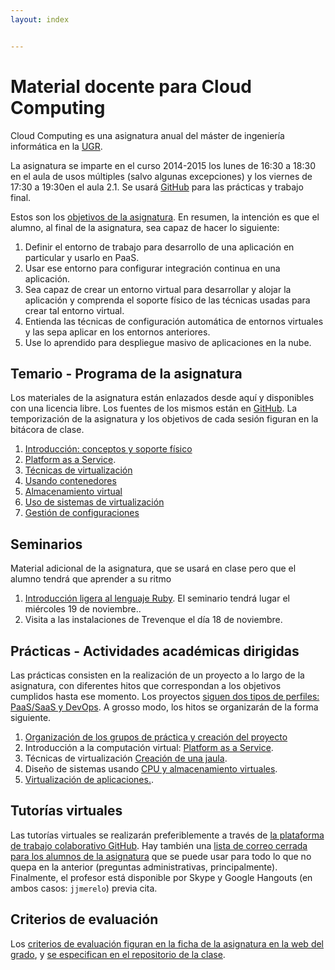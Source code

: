 ```yaml
---
layout: index


---
```

Material docente para Cloud Computing
==

Cloud Computing es una asignatura anual del máster de ingeniería informática en la [UGR](http://www.ugr.es).

La asignatura se imparte en el curso 2014-2015 los lunes de 16:30 a
18:30 en el aula de usos múltiples (salvo algunas excepciones) y los viernes de 17:30 a 19:30en el aula 2.1. Se usará [GitHub](http://github.com) para las prácticas y trabajo final.

Estos son los [objetivos de la asignatura](documentos/objetivos). En resumen, la intención es que el alumno, al final de la asignatura, sea capaz de hacer lo siguiente:

1. Definir el entorno de trabajo para desarrollo de una aplicación en particular y usarlo en PaaS.
2. Usar ese entorno para configurar integración continua en una aplicación.
3. Sea capaz de crear un entorno virtual para desarrollar y alojar la aplicación y comprenda el soporte físico de las técnicas usadas para crear tal entorno virtual.
4. Entienda las técnicas de configuración automática de entornos virtuales y las sepa aplicar en los entornos anteriores.
5. Use lo aprendido para despliegue masivo de aplicaciones en la nube. 

Temario - Programa de la asignatura
------------------------------------------------------

Los materiales de la asignatura están enlazados desde aquí y
disponibles con una licencia libre. Los fuentes de los mismos están en
[GitHub](http://github.com/JJ/CC). La
temporización de la asignatura y los objetivos de cada sesión figuran en la bitácora de clase.

1. [Introducción: conceptos y soporte físico](documentos/temas/Intro_concepto_y_soporte_fisico)
2. [Platform as a Service](documentos/temas/PaaS).
2. [Técnicas de virtualización](documentos/temas/Tecnicas_de_virtualizacion)
3. [Usando contenedores](documentos/temas/Contenedores)
4. [Almacenamiento virtual](documentos/temas/Almacenamiento)
5. [Uso de sistemas de virtualización](documentos/temas/Uso_de_sistemas)
6. [Gestión de configuraciones](documentos/temas/Gestion_de_configuraciones)

Seminarios
---------------

Material adicional de la asignatura, que se usará en clase pero que el
alumno tendrá que aprender a su ritmo

1. [Introducción ligera al lenguaje Ruby](documentos/seminarios/ruby). El seminario tendrá lugar el miércoles 19 de noviembre..
2. Visita a las instalaciones de Trevenque el día 18 de noviembre.


Prácticas - Actividades académicas dirigidas
-------------

Las prácticas consisten en la realización de un proyecto a lo largo de la asignatura, con diferentes hitos que correspondan a los objetivos cumplidos hasta ese momento. Los proyectos [siguen dos tipos de perfiles: PaaS/SaaS y DevOps](documentos/practicas/README). A grosso modo, los hitos se organizarán de la forma siguiente.

1. [Organización de los grupos de práctica y creación del proyecto](documentos/practicas/1.Infraestructura)
2. Introducción a la computación virtual: [Platform as a Service](documentos/practicas/2.XaaS).
2. Técnicas de virtualización [Creación de una jaula](documentos/practicas/2.Jaula).
3. Diseño de sistemas usando [CPU y almacenamiento virtuales](documentos/practicas/3.MV).
4. [Virtualización de aplicaciones.](documentos/practicas/4.Aplicaciones).

Tutorías virtuales
----

Las tutorías virtuales se realizarán preferiblemente a través de
[la plataforma de trabajo colaborativo GitHub](https://github.com/mgarenas/CloudComputing/issues?state=open). Hay
también una
[lista de correo cerrada para los alumnos de la asignatura](https://groups.google.com/forum/#!forum/cc-ugr-2014)
que se puede usar para todo lo que no quepa en la anterior (preguntas
administrativas, principalmente). Finalmente, el profesor está
disponible por Skype y Google Hangouts (en ambos casos: `jjmerelo`)
previa cita.

Criterios de evaluación
---

Los
[criterios de evaluación figuran en la ficha de la asignatura en la web del grado](http://grados.ugr.es/informatica/pages/infoacademica/guias_docentes/espti/infraestructuravirtual),
y
[se especifican en el repositorio de la clase](https://github.com/mgarenas/CloudComputing/blob/master/Metodolog%C3%ADa_y_criterios_de_evaluaci%C3%B3n). 

